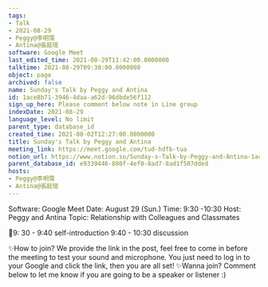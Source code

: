 ```yaml
---
tags:
- Talk
- 2021-08-29
- Peggy@李明霈
- Antina@張庭瑄
software: Google Meet
last_edited_time: 2021-08-29T11:42:00.0000000
talktime: 2021-08-29T09:30:00.0000000
object: page
archived: false
name: Sunday's Talk by Peggy and Antina
id: 1ace8b71-3946-4daa-a62d-96dbde56f112
sign_up_here: Please comment below note in Line group
indexDate: 2021-08-29
language_level: No limit
parent_type: database_id
created_time: 2021-08-02T12:27:00.0000000
title: Sunday's Talk by Peggy and Antina
meeting_link: https://meet.google.com/tud-hdfb-tua
notion_url: https://www.notion.so/Sunday-s-Talk-by-Peggy-and-Antina-1ace8b7139464daaa62d96dbde56f112
parent_database_id: e9339446-880f-4ef0-8ad7-8ad1f507dded
hosts:
- Peggy@李明霈
- Antina@張庭瑄
---
```


Software: Google 
Meet Date: August 29 (Sun.) Time: 9:30 -10:30
Host: Peggy and Antina Topic: Relationship with Colleagues and Classmates

📅9: 30 - 9:40 self-introduction 9:40 - 10:30 discussion

✨How to join? We provide the link in the post, feel free to come in before the meeting to test your sound and microphone. You just need to log in to your Google and click the link, then you are all set!
✨Wanna join? Comment below to let me know if you are going to be a speaker or listener :)








